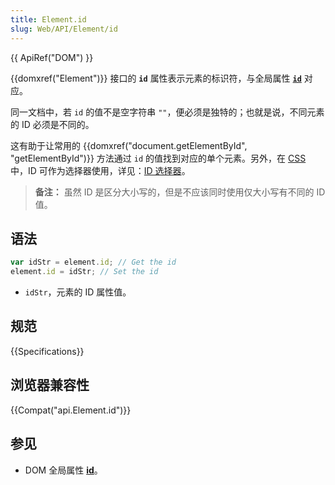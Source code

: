 ```yaml
---
title: Element.id
slug: Web/API/Element/id
---
```

{{ ApiRef("DOM") }}

{{domxref("Element")}} 接口的 **`id`** 属性表示元素的标识符，与全局属性 [**`id`**](/zh-CN/docs/Web/HTML/Global_attributes/id) 对应。

同一文档中，若 `id` 的值不是空字符串 `""`，便必须是独特的；也就是说，不同元素的 ID 必须是不同的。

这有助于让常用的 {{domxref("document.getElementById", "getElementById")}} 方法通过 `id` 的值找到对应的单个元素。另外，在 [CSS](/zh-CN/docs/Web/CSS) 中，ID 可作为选择器使用，详见：[ID 选择器](/zh-CN/docs/Web/CSS/ID_selectors)。

> **备注：** 虽然 ID 是区分大小写的，但是不应该同时使用仅大小写有不同的 ID 值。

## 语法

```js
var idStr = element.id; // Get the id
element.id = idStr; // Set the id
```

- `idStr`，元素的 ID 属性值。

## 规范

{{Specifications}}

## 浏览器兼容性

{{Compat("api.Element.id")}}

## 参见

- DOM 全局属性 [**id**](/zh-CN/docs/Web/HTML/Global_attributes/id)。
